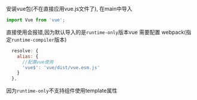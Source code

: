 安装vue包(不在直接应用vue.js文件了),
在main中导入
```javascript
import Vue from 'vue';
```
直接使用会报错,因为默认导入的是`runtime-only`版本vue
需要配置
webpack(指定`runtime-compiler`版本)
```javascript
  resolve: {
    alias: {
      //配置vue使用
      'vue$': 'vue/dist/vue.esm.js'
    }
  },
```

因为`runtime-only`不支持组件使用template属性
